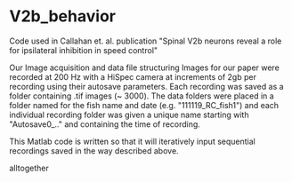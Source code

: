 # V2b_behavior
Code used in Callahan et. al. publication "Spinal V2b neurons reveal a role for ipsilateral inhibition in speed control"

Our Image acquisition and data file structuring
Images for our paper were recorded at 200 Hz with a HiSpec camera at increments of 2gb per recording using their autosave parameters. Each recording was saved as a folder containing .tif images (~ 3000). The data folders were placed in a folder named for the fish name and date (e.g. "111119_RC_fish1") and each individual recording folder was given a unique name starting with "Autosave0_.." and containing the time of recording. 

This Matlab code is written so that it will iteratively input sequential recordings saved in the way described above. 

alltogether
